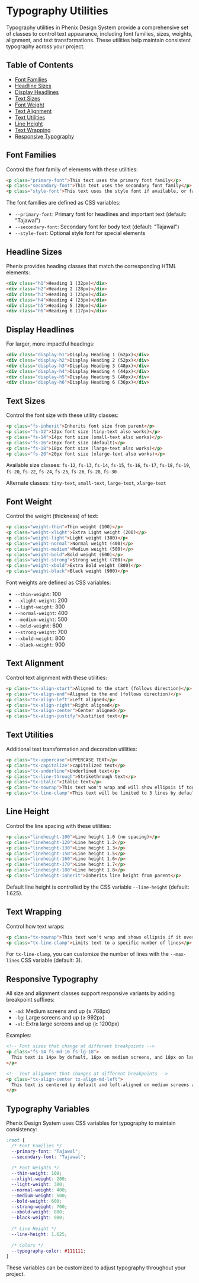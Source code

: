 # Typography Utilities

Typography utilities in Phenix Design System provide a comprehensive set of classes to control text appearance, including font families, sizes, weights, alignment, and text transformations. These utilities help maintain consistent typography across your project.

## Table of Contents

- [Font Families](#font-families)
- [Headline Sizes](#headline-sizes)
- [Display Headlines](#display-headlines)
- [Text Sizes](#text-sizes)
- [Font Weight](#font-weight)
- [Text Alignment](#text-alignment)
- [Text Utilities](#text-utilities)
- [Line Height](#line-height)
- [Text Wrapping](#text-wrapping)
- [Responsive Typography](#responsive-typography)

## Font Families

Control the font family of elements with these utilities:

```html
<p class="primary-font">This text uses the primary font family</p>
<p class="secondary-font">This text uses the secondary font family</p>
<p class="style-font">This text uses the style font if available, or falls back to primary font</p>
```

The font families are defined as CSS variables:

- `--primary-font`: Primary font for headlines and important text (default: "Tajawal")
- `--secondary-font`: Secondary font for body text (default: "Tajawal")
- `--style-font`: Optional style font for special elements

## Headline Sizes

Phenix provides heading classes that match the corresponding HTML elements:

```html
<div class="h1">Heading 1 (32px)</div>
<div class="h2">Heading 2 (28px)</div>
<div class="h3">Heading 3 (25px)</div>
<div class="h4">Heading 4 (23px)</div>
<div class="h5">Heading 5 (20px)</div>
<div class="h6">Heading 6 (17px)</div>
```

## Display Headlines

For larger, more impactful headings:

```html
<div class="display-h1">Display Heading 1 (62px)</div>
<div class="display-h2">Display Heading 2 (52px)</div>
<div class="display-h3">Display Heading 3 (48px)</div>
<div class="display-h4">Display Heading 4 (44px)</div>
<div class="display-h5">Display Heading 5 (40px)</div>
<div class="display-h6">Display Heading 6 (36px)</div>
```

## Text Sizes

Control the font size with these utility classes:

```html
<p class="fs-inherit">Inherits font size from parent</p>
<p class="fs-12">12px font size (tiny-text also works)</p>
<p class="fs-14">14px font size (small-text also works)</p>
<p class="fs-16">16px font size (default)</p>
<p class="fs-18">18px font size (large-text also works)</p>
<p class="fs-20">20px font size (xlarge-text also works)</p>
```

Available size classes: `fs-12`, `fs-13`, `fs-14`, `fs-15`, `fs-16`, `fs-17`, `fs-18`, `fs-19`, `fs-20`, `fs-22`, `fs-24`, `fs-25`, `fs-26`, `fs-28`, `fs-30`

Alternate classes: `tiny-text`, `small-text`, `large-text`, `xlarge-text`

## Font Weight

Control the weight (thickness) of text:

```html
<p class="weight-thin">Thin weight (100)</p>
<p class="weight-xlight">Extra Light weight (200)</p>
<p class="weight-light">Light weight (300)</p>
<p class="weight-normal">Normal weight (400)</p>
<p class="weight-medium">Medium weight (500)</p>
<p class="weight-bold">Bold weight (600)</p>
<p class="weight-strong">Strong weight (700)</p>
<p class="weight-xbold">Extra Bold weight (800)</p>
<p class="weight-black">Black weight (900)</p>
```

Font weights are defined as CSS variables:
- `--thin-weight`: 100
- `--xlight-weight`: 200
- `--light-weight`: 300
- `--normal-weight`: 400
- `--medium-weight`: 500  
- `--bold-weight`: 600
- `--strong-weight`: 700
- `--xbold-weight`: 800
- `--black-weight`: 900

## Text Alignment

Control text alignment with these utilities:

```html
<p class="tx-align-start">Aligned to the start (follows direction)</p>
<p class="tx-align-end">Aligned to the end (follows direction)</p>
<p class="tx-align-left">Left aligned</p>
<p class="tx-align-right">Right aligned</p>
<p class="tx-align-center">Center aligned</p>
<p class="tx-align-justify">Justified text</p>
```

## Text Utilities

Additional text transformation and decoration utilities:

```html
<p class="tx-uppercase">UPPERCASE TEXT</p>
<p class="tx-capitalize">capitalized text</p>
<p class="tx-underline">Underlined text</p>
<p class="tx-line-through">Strikethrough text</p>
<p class="tx-italic">Italic text</p>
<p class="tx-nowrap">This text won't wrap and will show ellipsis if too long</p>
<p class="tx-line-clamp">This text will be limited to 3 lines by default and will show ellipsis if too long. You can change the number of lines with the --max-lines variable.</p>
```

## Line Height

Control the line spacing with these utilities:

```html
<p class="lineheight-100">Line height 1.0 (no spacing)</p>
<p class="lineheight-120">Line height 1.2</p>
<p class="lineheight-130">Line height 1.3</p>
<p class="lineheight-150">Line height 1.5</p>
<p class="lineheight-160">Line height 1.6</p>
<p class="lineheight-170">Line height 1.7</p>
<p class="lineheight-180">Line height 1.8</p>
<p class="lineheight-inherit">Inherits line height from parent</p>
```

Default line height is controlled by the CSS variable `--line-height` (default: 1.625).

## Text Wrapping

Control how text wraps:

```html
<p class="tx-nowrap">This text won't wrap and shows ellipsis if it overflows</p>
<p class="tx-line-clamp">Limits text to a specific number of lines</p>
```

For `tx-line-clamp`, you can customize the number of lines with the `--max-lines` CSS variable (default: 3).

## Responsive Typography

All size and alignment classes support responsive variants by adding breakpoint suffixes:

- `-md`: Medium screens and up (≥ 768px)
- `-lg`: Large screens and up (≥ 992px)
- `-xl`: Extra large screens and up (≥ 1200px)

Examples:

```html
<!-- Font sizes that change at different breakpoints -->
<p class="fs-14 fs-md-16 fs-lg-18">
  This text is 14px by default, 16px on medium screens, and 18px on large screens
</p>

<!-- Text alignment that changes at different breakpoints -->
<p class="tx-align-center tx-align-md-left">
  This text is centered by default and left-aligned on medium screens and up
</p>
```

## Typography Variables

Phenix Design System uses CSS variables for typography to maintain consistency:

```css
:root {
  /* Font Families */
  --primary-font: "Tajawal";
  --secondary-font: "Tajawal";
  
  /* Font Weights */
  --thin-weight: 100;
  --xlight-weight: 200;
  --light-weight: 300;
  --normal-weight: 400;
  --medium-weight: 500;
  --bold-weight: 600;
  --strong-weight: 700;
  --xbold-weight: 800;
  --black-weight: 900;
  
  /* Line Height */
  --line-height: 1.625;
  
  /* Colors */
  --typography-color: #111111;
}
```

These variables can be customized to adjust typography throughout your project. 